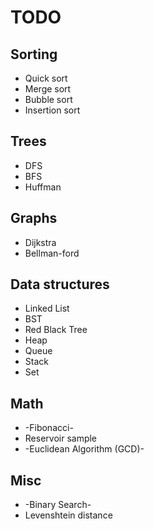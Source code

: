 # TODO

## Sorting
* Quick sort
* Merge sort
* Bubble sort
* Insertion sort

## Trees
* DFS
* BFS
* Huffman

## Graphs
* Dijkstra
* Bellman-ford

## Data structures
* Linked List
* BST
* Red Black Tree
* Heap
* Queue
* Stack
* Set

## Math
* -Fibonacci-
* Reservoir sample
* -Euclidean Algorithm (GCD)-

## Misc
* -Binary Search-
* Levenshtein distance
